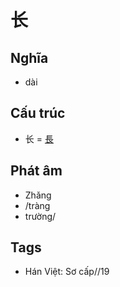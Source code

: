 # 长

## Nghĩa

* dài

## Cấu trúc
* 长 = [長](長.md)

## Phát âm

* Zhǎng
* /tràng
* trường/

## Tags
* Hán Việt: Sơ cấp//19

<script>window.HANZI_FIELD='长';</script>
